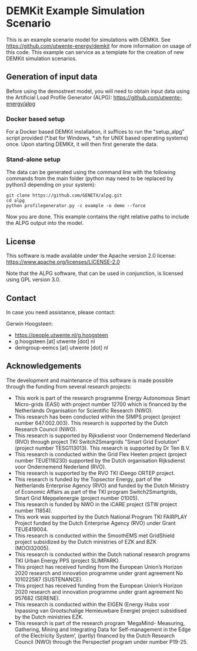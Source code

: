 # DEMKit Example Simulation Scenario

This is an example scenario model for simulations with DEMKit. See https://github.com/utwente-energy/demkit for more information on usage of this code. This example can service as a template for the creation of new DEMKit simulation scenarios.

## Generation of input data
Before using the demostreet model, you will need to obtain input data using the Artificial Load Profile Generator (ALPG): https://github.com/utwente-energy/alpg

### Docker based setup
For a Docker based DEMKit installation, it suffices to run the "setup_alpg" script provided (*.bat for Windows, *.sh for UNIX based operating systems) once. Upon starting DEMKit, it will then first generate the data.

### Stand-alone setup
The data can be generated using the command line with the following commands from the main folder (python may need to be replaced by python3 depending on your system):
    
    git clone https://github.com/GENETX/alpg.git
    cd alpg
    python profilegenerator.py -c example -o demo --force

Now you are done. This example contains the right relative paths to include the ALPG output into the model.

## License
This software is made available under the Apache version 2.0 license: https://www.apache.org/licenses/LICENSE-2.0

Note that the ALPG software, that can be used in conjunction, is licensed using GPL version 3.0.

## Contact
In case you need assistance, please contact:

Gerwin Hoogsteen:
- https://people.utwente.nl/g.hoogsteen
- g.hoogsteen [at] utwente [dot] nl
- demgroup-eemcs [at] utwente [dot] nl

## Acknowledgements

The development and maintenance of this software is made possible through the funding from several research projects:

- This work is part of the research programme Energy Autonomous Smart Micro-grids (EASI) with project number 12700 which is financed by the Netherlands Organisation for Scientific Research (NWO).
- This research has been conducted within the SIMPS project (project number 647.002.003). This research is supported by the Dutch Research Council (NWO).
- This research is supported by Rijksdienst voor Ondernemend Nederland (RVO) through project TKI Switch2Smargrids "Smart Grid Evolution" (project number TESG113013). This research is supported by Dr Ten B.V.
- This research is conducted within the Grid Flex Heeten project (project number TEUE116230) supported by the Dutch organisation Rijksdienst voor Ondernemend Nederland (RVO).
- This research is supported by the RVO TKI iDeego ORTEP project.
- This research is funded by the Topsector Energy, part of the Netherlands Enterprise Agency (RVO) and funded by the Dutch Ministry of Economic Affairs as part of the TKI program Switch2Smartgrids, Smart Grid Meppelenergie (project number 01005).
- This research is funded by NWO in the iCARE project (STW project number 11854).
- This work was supported by the Dutch National Program TKI FAIRPLAY Project funded by the Dutch Enterprise Agency (RVO) under Grant TEUE419004.
- This research is conducted within the SmoothEMS met GridShield project subsidized by the Dutch ministries of EZK and BZK (MOOI32005).
- This research is conducted within the Dutch national research programs TKI Urban Energy PPS (project SLIMPARK).
- This project has received funding from the European Union’s Horizon 2020 research and innovation programme under grant agreement No 101022587 (SUSTENANCE).
- This project has received funding from the European Union’s Horizon 2020 research and innovation programme under grant agreement No 957682 (SERENE).
- This research is conducted within the EIGEN (Energy Hubs voor Inpassing van Grootschalige Hemieuwbare Energie) project subsidised by the Dutch ministries EZK. 
-  This research is part of the research program ‘MegaMind- Measuring, Gathering, Mining and Integrating Data for Self-management in the Edge of the Electricity System’, (partly) financed by the Dutch Research Council  (NWO) through the Perspectief program under number P19-25.
